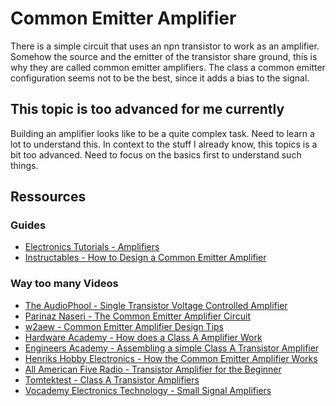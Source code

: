 # Common Emitter Amplifier

There is a simple circuit that uses an npn transistor to work as an amplifier.
Somehow the source and the emitter of the transistor share ground, this is why they are called common emitter amplifiers.
The class a common emitter configuration seems not to be the best, since it adds a bias to the signal.

## This topic is too advanced for me currently
Building an amplifier looks like to be a quite complex task.
Need to learn a lot to understand this.
In context to the stuff I already know, this topics is a bit too advanced.
Need to focus on the basics first to understand such things.

## Ressources
### Guides
- [Electronics Tutorials - Amplifiers](https://www.electronics-tutorials.ws/amplifier/amp_2.html)
- [Instructables - How to Design a Common Emitter Amplifier](https://www.instructables.com/How-to-Design-Common-Emitter-Amplifier/)

### Way too many Videos
- [The AudioPhool - Single Transistor Voltage Controlled Amplifier](https://www.youtube.com/watch?v=abUMAo_ODv0)
- [Parinaz Naseri - The Common Emitter Amplifier Circuit](https://www.youtube.com/watch?v=6CI_8FGTGSQ)
- [w2aew - Common Emitter Amplifier Design Tips](https://www.youtube.com/watch?v=VWY2WQcKJgk)
- [Hardware Academy - How does a Class A Amplifier Work](https://www.youtube.com/watch?v=YewnIiKCbIU)
- [Engineers Academy - Assembling a simple Class A Transistor Amplifier](https://www.youtube.com/watch?v=_PPQ6qnrWok)
- [Henriks Hobby Electronics - How the Common Emitter Amplifier Works](https://www.youtube.com/watch?v=QGInwQa_XEM&t=278s)
- [All American Five Radio - Transistor Amplifier for the Beginner](https://www.youtube.com/watch?v=l-rfPfRgNJ8)
- [Tomtektest - Class A Transistor Amplifiers](https://www.youtube.com/watch?v=FG4obc9SkPE)
- [Vocademy Electronics Technology - Small Signal Amplifiers](https://www.youtube.com/watch?v=WgOKPF8LkA8&t=765s)